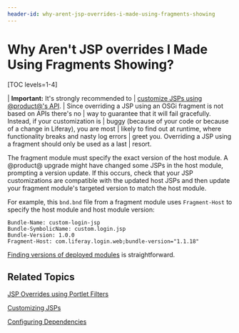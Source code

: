 ```yaml
---
header-id: why-arent-jsp-overrides-i-made-using-fragments-showing
---
```


# Why Aren't JSP overrides I Made Using Fragments Showing?

[TOC levels=1-4]

| **Important:** It's strongly recommended to
| [customize JSPs using @product@'s API](/docs/7-1/tutorials/-/knowledge_base/t/customizing-jsps).
| Since overriding a JSP using an OSGi fragment is not based on APIs there's no
| way to guarantee that it will fail gracefully. Instead, if your customization is
| buggy (because of your code or because of a change in Liferay), you are most
| likely to find out at runtime, where functionality breaks and nasty log errors
| greet you. Overriding a JSP using a fragment should only be used as a last
| resort.

The fragment module must specify the exact version of the host module. A 
@product@ upgrade might have changed some JSPs in the host module, prompting a 
version update. If this occurs, check that your JSP customizations are 
compatible with the updated host JSPs and then update your fragment module's 
targeted version to match the host module. 

For example, this `bnd.bnd` file from a fragment module uses `Fragment-Host` to 
specify the host module and host module version: 

    Bundle-Name: custom-login-jsp
    Bundle-SymbolicName: custom.login.jsp
    Bundle-Version: 1.0.0
    Fragment-Host: com.liferay.login.web;bundle-version="1.1.18"

[Finding versions of deployed modules](/docs/7-1/tutorials/-/knowledge_base/t/configuring-dependencies#finding-liferay-app-and-independent-artifacts)
is straightforward.  

## Related Topics

[JSP Overrides using Portlet Filters](/docs/7-1/tutorials/-/knowledge_base/t/jsp-overrides-using-portlet-filters)

[Customizing JSPs](/docs/7-1/tutorials/-/knowledge_base/t/customizing-jsps)

[Configuring Dependencies](/docs/7-1/tutorials/-/knowledge_base/t/configuring-dependencies)

